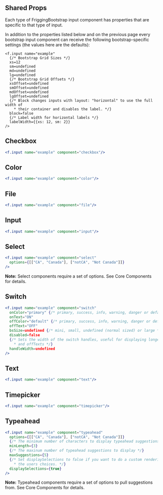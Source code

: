 ## Shared Props

Each type of FriggingBootstrap input component has properties that are specific to that type of input.

In addition to the properties listed below and on the previous page every bootstrap input component can receive the following bootstrap-specific settings (the values here are the defaults):

```
<f.input name="example"
  {/* Bootstrap Grid Sizes */}
  xs=12
  sm=undefined
  md=undefined
  lg=undefined
  {/* Bootstrap Grid Offsets */}
  xsOffset=undefined
  smOffset=undefined
  mdOffset=undefined
  lgOffset=undefined
  {/* Block changes inputs with layout: "horizontal" to use the full width of
    * their container and disables the label. */}
  block=false
  {/* Label width for horizontal labels */}
  labelWidth={{xs: 12, sm: 2}}
/>
```

## Checkbox

```jsx
<f.input name="example" component="checkbox"/>
```

## Color

```jsx
<f.input name="example" component="color"/>
```


## File

```jsx
<f.input name="example" component="file"/>
```

## Input

```jsx
<f.input name="example" component="input"/>
```

## Select

```jsx
<f.input name="example" component="select"
  options={[["CA", "Canada"], ["notCA", "Not Canada"]]}
/>
```

**Note:** Select components require a set of options. See Core Components for details.

## Switch

```jsx
<f.input name="example" component="switch"
  onColor="primary" {/* primary, success, info, warning, danger or default */}
  onText="ON"
  offColor="default" {/* primary, success, info, warning, danger or default */}
  offText="OFF"
  bsSize=undefined {/* mini, small, undefined (normal sized) or large */}
  disabled=false
  {/* Sets the width of the switch handles, useful for displaying longer onTexts
    * and offTexts */}
  handleWidth=undefined
/>
```

## Text

```jsx
<f.input name="example" component="text"/>
```

## Timepicker

```jsx
<f.input name="example" component="timepicker"/>
```


## Typeahead

```jsx
<f.input name="example" component="typeahead"
  options={[["CA", "Canada"], ["notCA", "Not Canada"]]}
  {/* The minimum number of characters to display typeahead suggestions */}
  minLength={3}
  {/* The maxinum number of typeahead suggestions to display */}
  maxSuggestions={5}
  {/* Set displaySelections to false if you want to do a custom rendering of
    * the users choices. */}
  displaySelections={true}
/>
```

**Note:** Typeahead components require a set of options to pull suggestions from. See Core Components for details.
